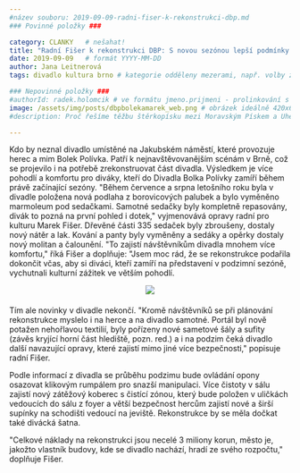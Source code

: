 ```yaml
---
#název souboru: 2019-09-09-radni-fiser-k-rekonstrukci-dbp.md
### Povinné položky ###

category: CLANKY   # nešahat!
title: "Radní Fišer k rekonstrukci DBP: S novou sezónou lepší podmínky a více komfortu pro diváky"
date: 2019-09-09   # formát YYYY-MM-DD
author: Jana Leitnerová
tags: divadlo kultura brno # kategorie odděleny mezerami, např. volby zemědělství životní-prostředí piráti (viz https://jihomoravsky.pirati.cz/tags/)

### Nepovinné položky ###
#authorId: radek.holomcik # ve formátu jmeno.prijmeni - prolinkování s profilem přes uid
image: /assets/img/posts/dbpbolekamarek_web.png # obrázek ideálně 420x677px minifikovaný přes https://tinypng.com/
#description: Proč řešíme těžbu štěrkopísku mezi Moravským Pískem a Uherským Ostrohem? Podrobné info o celé kauze.

---
```


Kdo by neznal divadlo umístěné na Jakubském náměstí, které provozuje herec a mim Bolek Polívka. Patří k nejnavštěvovanějším scénám v Brně, což se projevilo i na potřebě zrekonstruovat část divadla. Výsledkem je více pohodlí a komfortu pro diváky, kteří do Divadla Bolka Polívky zamíří během právě začínající sezóny. "Během července a srpna letošního roku byla v divadle položena nová podlaha z borovicových palubek a bylo vyměněno marmoleum pod sedačkami. Samotné sedačky byly kompletně repasovány, divák to pozná na první pohled i dotek," vyjmenovává opravy radní pro kulturu Marek Fišer. Dřevěné části 335 sedaček byly zbroušeny, dostaly nový nátěr a lak. Kování a panty byly vyměněny a sedáky a opěrky dostaly nový molitan a čalounění. "To zajistí návštěvníkům divadla mnohem více komfortu," říká Fišer a doplňuje: "Jsem moc rád, že se rekonstrukce podařila dokončit včas, aby si diváci, kteří zamíří na představení v podzimní sezóně, vychutnali kulturní zážitek ve větším pohodlí.


<div style="text-align:center;margin-bottom:20px"><a href="https://jihomoravsky.pirati.cz/assets/img/posts/mapa-prameniste-web.jpg" target="_blank">
<img src="https://jihomoravsky.pirati.cz/assets/img/posts/dbpsedacky_web.png" style="max-width:100%">
</a></div>

Tím ale novinky v divadle nekončí. "Kromě návštěvníků se při plánování rekonstrukce myslelo i na herce a na divadlo samotné. Portál byl nově potažen nehořlavou textilií, byly pořízeny nové sametové šály a sufity (závěs kryjící horní část hlediště, pozn. red.) a i na podzim čeká divadlo další navazující opravy, které zajistí mimo jiné více bezpečnosti," popisuje radní Fišer.

Podle informací z divadla se průběhu podzimu bude ovládání opony osazovat klikovým rumpálem pro snazší manipulaci. Více čistoty v sálu zajistí nový zátěžový koberec s čistící zónou, který bude položen v uličkách vedoucích do sálu z foyer a větší bezpečnost hercům zajistí nové a širší supínky na schodišti vedoucí na jeviště. Rekonstrukce by se měla dočkat také divácká šatna.

"Celkové náklady na rekonstrukci jsou necelé 3 miliony korun, město je, jakožto vlastník budovy, kde se divadlo nachází, hradí ze svého rozpočtu," doplňuje Fišer.

